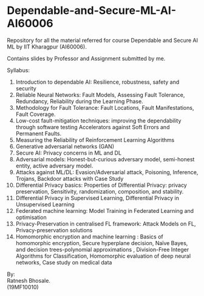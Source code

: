 # Dependable-and-Secure-ML-AI-AI60006
Repository for all the material referred for course Dependable and Secure AI ML by IIT Kharagpur (AI60006). 

Contains slides by Professor and Assignment submitted by me.

Syllabus:
1. Introduction to dependable AI: Resilience, robustness, safety and security <br>
2. Reliable Neural Networks: Fault Models, Assessing Fault Tolerance, Redundancy, Reliability during the Learning Phase.<br>
3. Methodology for Fault Tolerance: Fault Locations, Fault Manifestations, Fault Coverage.<br>
4. Low-cost fault-mitigation techniques: improving the dependability through software testing Accelerators against Soft Errors and Permanent Faults.<br>
5. Measuring the Reliability of Reinforcement Learning Algorithms<br>
6. Generative adversarial networks (GAN)<br>
7. Secure AI: Privacy concerns in ML and DL<br>
8. Adversarial models: Honest-but-curious adversary model, semi-honest entity, active adversary model. <br>
9. Attacks against ML/DL: Evasion/Adversarial attack, Poisoning, Inference, Trojans, Backdoor attacks with Case Study<br>
10. Differential Privacy basics: Properties of Differential Privacy: privacy preservation, Sensitivity, randomization, composition, and stability.<br>
11. Differential Privacy in Supervised Learning, Differential Privacy in Unsupervised Learning<br>
12. Federated machine learning: Model Training in Federated Learning and optimisation<br>
13. Privacy-Preservation in centralised FL framework: Attack Models on FL, Privacy-preservation solutions<br>
14. Homomorphic encryption and machine learning : Basics of homomorphic encryption, Secure hyperplane decision, Naïve Bayes, and decision trees-polynomial approximations , Division-Free Integer Algorithms for Classification, Homomorphic evaluation of deep neural networks, Case study on medical data<br>


By:<br>
Ratnesh Bhosale.<br>
(19MF10010)<br>



